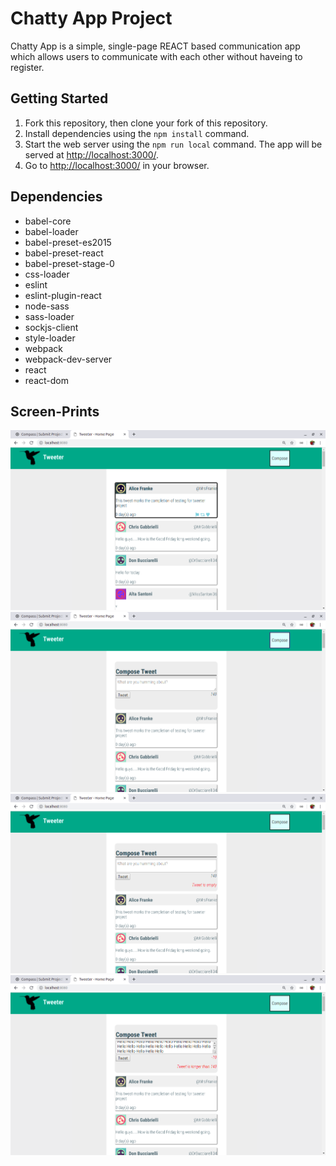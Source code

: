 # Chatty App Project

Chatty App is a simple, single-page REACT based communication app which allows users to communicate with each other without haveing to register.

## Getting Started

1. Fork this repository, then clone your fork of this repository.
2. Install dependencies using the `npm install` command.
3. Start the web server using the `npm run local` command. The app will be served at <http://localhost:3000/>.
4. Go to <http://localhost:3000/> in your browser.

## Dependencies

- babel-core
- babel-loader
- babel-preset-es2015
- babel-preset-react
- babel-preset-stage-0
- css-loader
- eslint
- eslint-plugin-react
- node-sass
- sass-loader
- sockjs-client
- style-loader
- webpack
- webpack-dev-server
- react
- react-dom

## Screen-Prints

![Screen print for the homepage](https://github.com/samsarangi12/tweeter/blob/master/docs/homepage.png)
![Screen print for compose tweet](https://github.com/samsarangi12/tweeter/blob/master/docs/compose-tweet.png)
![Screen print for error message for empty tweet](https://github.com/samsarangi12/tweeter/blob/master/docs/error-message-for-empty-tweet.png)
![Screen print for error message for tweet longer than 140 characters](https://github.com/samsarangi12/tweeter/blob/master/docs/error-too-long-tweet.png)

